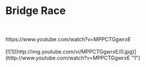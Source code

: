 # Bridge Race
  <br />
  <br />
https://www.youtube.com/watch?v=MPPCTGgwrxE <br />
  <br />
[![1](http://img.youtube.com/vi/MPPCTGgwrxE/0.jpg)](http://www.youtube.com/watch?v=MPPCTGgwrxE "1")
